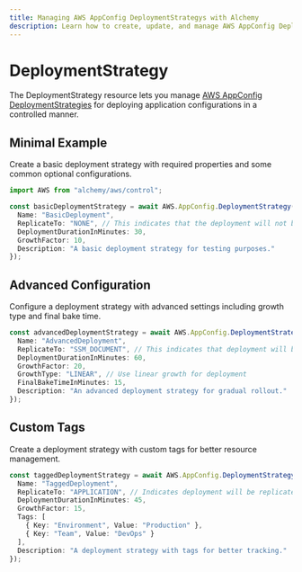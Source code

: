 ```yaml
---
title: Managing AWS AppConfig DeploymentStrategys with Alchemy
description: Learn how to create, update, and manage AWS AppConfig DeploymentStrategys using Alchemy Cloud Control.
---
```


# DeploymentStrategy

The DeploymentStrategy resource lets you manage [AWS AppConfig DeploymentStrategies](https://docs.aws.amazon.com/appconfig/latest/userguide/) for deploying application configurations in a controlled manner. 

## Minimal Example

Create a basic deployment strategy with required properties and some common optional configurations.

```ts
import AWS from "alchemy/aws/control";

const basicDeploymentStrategy = await AWS.AppConfig.DeploymentStrategy("basicDeploymentStrategy", {
  Name: "BasicDeployment",
  ReplicateTo: "NONE", // This indicates that the deployment will not be replicated
  DeploymentDurationInMinutes: 30,
  GrowthFactor: 10,
  Description: "A basic deployment strategy for testing purposes."
});
```

## Advanced Configuration

Configure a deployment strategy with advanced settings including growth type and final bake time.

```ts
const advancedDeploymentStrategy = await AWS.AppConfig.DeploymentStrategy("advancedDeploymentStrategy", {
  Name: "AdvancedDeployment",
  ReplicateTo: "SSM_DOCUMENT", // This indicates that deployment will be replicated to SSM Document
  DeploymentDurationInMinutes: 60,
  GrowthFactor: 20,
  GrowthType: "LINEAR", // Use linear growth for deployment
  FinalBakeTimeInMinutes: 15,
  Description: "An advanced deployment strategy for gradual rollout."
});
```

## Custom Tags

Create a deployment strategy with custom tags for better resource management.

```ts
const taggedDeploymentStrategy = await AWS.AppConfig.DeploymentStrategy("taggedDeploymentStrategy", {
  Name: "TaggedDeployment",
  ReplicateTo: "APPLICATION", // Indicates deployment will be replicated to the application
  DeploymentDurationInMinutes: 45,
  GrowthFactor: 15,
  Tags: [
    { Key: "Environment", Value: "Production" },
    { Key: "Team", Value: "DevOps" }
  ],
  Description: "A deployment strategy with tags for better tracking."
});
```
